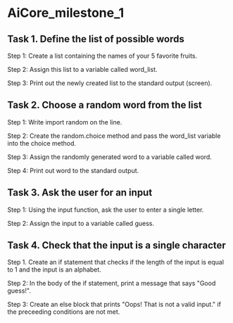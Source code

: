 # AiCore_milestone_1

## Task 1. Define the list of possible words

Step 1: Create a list containing the names of your 5 favorite fruits.

Step 2: Assign this list to a variable called word_list.

Step 3: Print out the newly created list to the standard output (screen).

## Task 2. Choose a random word from the list


Step 1: Write import random on the line.

Step 2: Create the random.choice method and pass the word_list variable into the choice method.

Step 3: Assign the randomly generated word to a variable called word.

Step 4: Print out word to the standard output.

## Task 3. Ask the user for an input

Step 1: Using the input function, ask the user to enter a single letter.

Step 2: Assign the input to a variable called guess.

## Task 4. Check that the input is a single character

Step 1. Create an if statement that checks if the length of the input is equal to 1 and the input is an alphabet.

Step 2: In the body of the if statement, print a message that says "Good guess!".

Step 3: Create an else block that prints "Oops! That is not a valid input." if the preceeding conditions are not met.
